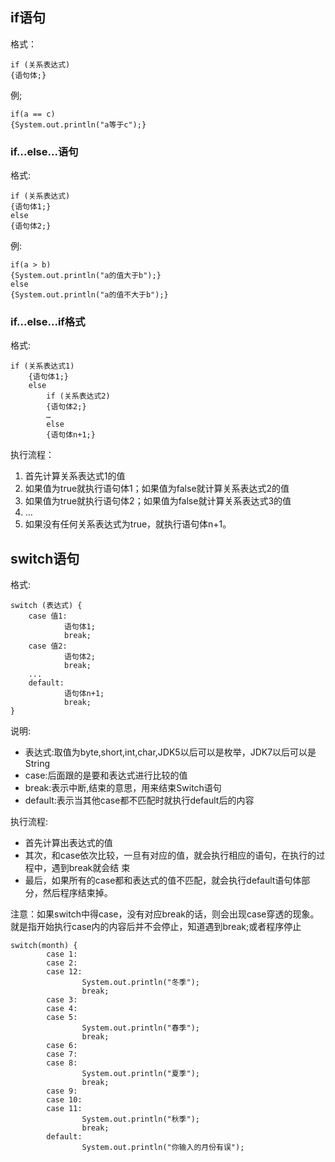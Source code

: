 ## if语句

格式： 

    if (关系表达式)  
    {语句体;}

例;

    if(a == c)
    {System.out.println("a等于c");}


### if...else...语句

格式:

    if (关系表达式) 
    {语句体1;} 
    else 
    {语句体2;}

例:

    if(a > b)
    {System.out.println("a的值大于b");} 
    else 
    {System.out.println("a的值不大于b");}


### if...else...if格式

格式:

    if (关系表达式1) 
        {语句体1;} 
        else 
            if (关系表达式2) 
            {语句体2;}
            …
            else 
            {语句体n+1;}



执行流程：

1. 首先计算关系表达式1的值
2. 如果值为true就执行语句体1；如果值为false就计算关系表达式2的值
3. 如果值为true就执行语句体2；如果值为false就计算关系表达式3的值
4. …
5. 如果没有任何关系表达式为true，就执行语句体n+1。



  
## switch语句

格式:

    switch (表达式) {
        case 值1:
                语句体1;
                break;
        case 值2:
                语句体2;
                break;
        ...
        default:
                语句体n+1;
                break;
    }



说明:

* 表达式:取值为byte,short,int,char,JDK5以后可以是枚举，JDK7以后可以是String
* case:后面跟的是要和表达式进行比较的值
* break:表示中断,结束的意思，用来结束Switch语句
* default:表示当其他case都不匹配时就执行default后的内容


执行流程:

* 首先计算出表达式的值
* 其次，和case依次比较，一旦有对应的值，就会执行相应的语句，在执行的过程中，遇到break就会结
束
* 最后，如果所有的case都和表达式的值不匹配，就会执行default语句体部分，然后程序结束掉。

注意：如果switch中得case，没有对应break的话，则会出现case穿透的现象。就是指开始执行case内的内容后并不会停止，知道遇到break;或者程序停止

    switch(month) {
            case 1:
            case 2:
            case 12:
                    System.out.println("冬季");
                    break;
            case 3:
            case 4: 
            case 5:
                    System.out.println("春季");
                    break;
            case 6:
            case 7:
            case 8:
                    System.out.println("夏季");
                    break;
            case 9:
            case 10:
            case 11:
                    System.out.println("秋季");
                    break;
            default:
                    System.out.println("你输入的月份有误");
